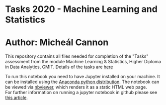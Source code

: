 # Tasks 2020 - Machine Learning and Statistics

# Author: Micheál Cannon

This repository contains all files needed for completion of the "Tasks" assessment from the module Machine Learning & Statistics, Higher Diploma in Data Analytics, GMIT. Details of the tasks are [here](https://github.com/michealcannon/Tasks-2020/blob/main/assessment%20.pdf)


To run this notebook you need to have Jupyter installed on your machine. It can be installed using the [Anaconda python distribution](https://www.anaconda.com/distribution/?gclid=CjwKCAiAis3vBRBdEiwAHXB29Ge6ckCf85KmcygLy1ocSRRtWLoWK12d9VxqI3sIGWiA2GVLrAk7uRoC8RMQAvD_BwE). The notebook can be viewed via [nbviewer](https://nbviewer.jupyter.org/), which renders it as a static HTML web page.  
For further information on running a jupyter notebook in github please see [this article](https://help.github.com/en/github/managing-files-in-a-repository/working-with-jupyter-notebook-files-on-github). 




